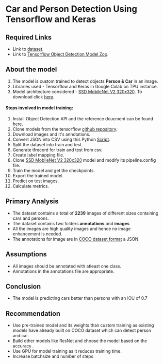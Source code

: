 # Car and Person Detection Using Tensorflow and Keras
## Required Links
- Link to [dataset](https://evp-ml-data.s3.us-east-2.amazonaws.com/ml-interview/openimages-personcar/trainval.tar.gz).
- Link to [Tensorflow Object Detection Model Zoo](https://github.com/tensorflow/models/blob/master/research/object_detection/g3doc/tf2_detection_zoo.md).

## About the model
1. The model is custom trained to detect objects **Person & Car** in an image.
2. Libraries used - Tensorflow and Keras in Google Colab on TPU instance.
3. Model architecture considered - [SSD MobileNet V2 320x320](https://github.com/tensorflow/models/blob/master/research/object_detection/g3doc/tf2_detection_zoo.md). To download click [here](http://download.tensorflow.org/models/object_detection/tf2/20200711/ssd_mobilenet_v2_320x320_coco17_tpu-8.tar.gz).
  #### Steps involved in model training:
  1. Install Object Detection API and the reference doucment can be found [here](https://tensorflow-object-detection-api-tutorial.readthedocs.io/en/2.2.0/install.html).
  2. Clone models from the tensorflow [github repository](https://github.com/tensorflow/models).
  3. Download images and it's annotations.
  4. Convert JSON into CSV using this Python [Script](https://github.com/RahulMeduri3/car_and_person_detection_TF/blob/main/json_to_csv_converter.py).
  5. Split the dataset into train and test.
  6. Generate tfrecord for train and test from csv.
  7. Create label mapping file.
  8. Clone [SSD MobileNet V2 320x320](https://github.com/tensorflow/models/blob/master/research/object_detection/g3doc/tf2_detection_zoo.md) model and modify its pipeline.config file.
  9. Train the model and get the checkpoints.
  10. Export the trained model.
  11. Predict on test images.
  12. Calculate metrics.

## Primary Analysis
* The dataset contains a total of **2239** images of different sizes containing cars and persons.
* The dataset contains two folders **annotations** and **images**
* All the images are high quality images and hence no image enhancement is needed.
* The annotations for image are in [COCO dataset format](https://cocodataset.org/#format-data) a JSON.

## Assumptions
* All images should be annotated with atleast one class.
* Annotations in the annotations file are appropriate.

## Conclusion
* The model is predicting cars better than persons with an IOU of 0.7

## Recommendation
* Use pre-trained model and its weights than custom training as existing models have already built on COCO dataset which can detect person and car.
* Build other models like ResNet and choose the model based on the accuracy .
* Use GPU for model training as it reduces training time.
* Increase batchsize and number of steps.
